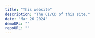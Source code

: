 ```yaml
---
title: "This website"
description: "The CI/CD of this site."
date: "Mar 26 2024"
demoURL: ""
repoURL: ""
---
```

